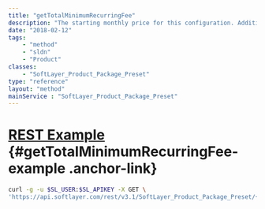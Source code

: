 ```yaml
---
title: "getTotalMinimumRecurringFee"
description: "The starting monthly price for this configuration. Additional options not defined in the preset may increase the cost."
date: "2018-02-12"
tags:
    - "method"
    - "sldn"
    - "Product"
classes:
    - "SoftLayer_Product_Package_Preset"
type: "reference"
layout: "method"
mainService : "SoftLayer_Product_Package_Preset"
---
```


# [REST Example](#getTotalMinimumRecurringFee-example) <a href="/article/rest/"><i class="fas fa-question"></i></a> {#getTotalMinimumRecurringFee-example .anchor-link} 
```bash
curl -g -u $SL_USER:$SL_APIKEY -X GET \
'https://api.softlayer.com/rest/v3.1/SoftLayer_Product_Package_Preset/{SoftLayer_Product_Package_PresetID}/getTotalMinimumRecurringFee'
```

